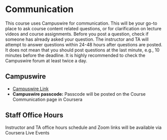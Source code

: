  # Communication

This course uses Campuswire for communication. This will be your go-to place to
ask course content related questions, or for clarification on lecture videos and
course assignments. Before you post a question, check if someone has already
asked your question. The instructor and TA will attempt to answer questions
within 24-48 hours after questions are posted. It does not mean that you should
post questions at the last minute, e.g., 10 minutes before the deadline. It is
highly recommended to check the Campuswire forum at least twice a day.

## Campuswire

- [Campuswire Link](https://campuswire.com/p/G972515EC)<br/>
- **Campuswire passcode:** Passcode will be posted on the Course Communication page in Coursera

## Staff Office Hours

Instructor and TA office hours schedule and Zoom links will be available via Coursera Live Events
